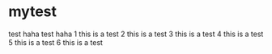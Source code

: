 mytest
======
test haha
test haha
1 this is a test
2 this is a test
3 this is a test
4 this is a test
5 this is a test
6 this is a test
